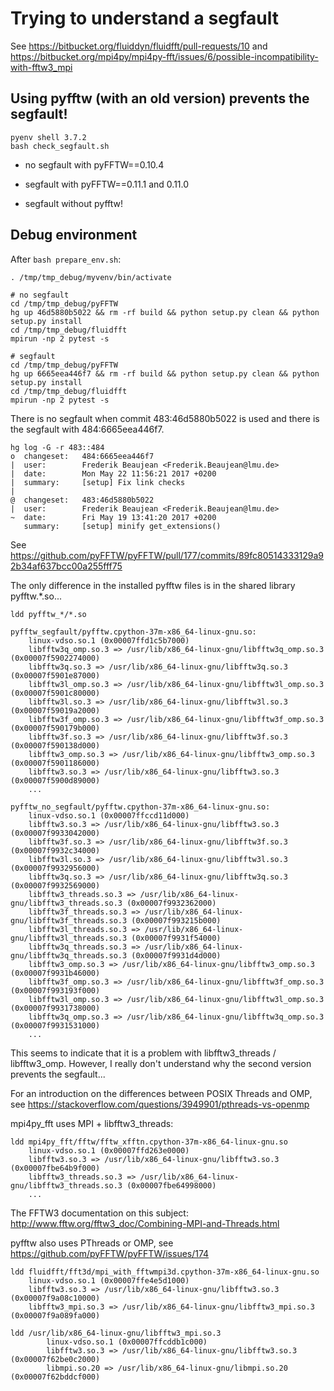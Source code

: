 # Trying to understand a segfault

See https://bitbucket.org/fluiddyn/fluidfft/pull-requests/10 and
https://bitbucket.org/mpi4py/mpi4py-fft/issues/6/possible-incompatibility-with-fftw3_mpi

## Using pyfftw (with an old version) prevents the segfault!

```
pyenv shell 3.7.2
bash check_segfault.sh
```

- no segfault with pyFFTW==0.10.4

- segfault with pyFFTW==0.11.1 and 0.11.0

- segfault without pyfftw!

## Debug environment

After `bash prepare_env.sh`:

```
. /tmp/tmp_debug/myvenv/bin/activate

# no segfault
cd /tmp/tmp_debug/pyFFTW
hg up 46d5880b5022 && rm -rf build && python setup.py clean && python setup.py install
cd /tmp/tmp_debug/fluidfft
mpirun -np 2 pytest -s

# segfault
cd /tmp/tmp_debug/pyFFTW
hg up 6665eea446f7 && rm -rf build && python setup.py clean && python setup.py install
cd /tmp/tmp_debug/fluidfft
mpirun -np 2 pytest -s

```

There is no segfault when commit 483:46d5880b5022 is used and there is the
segfault with 484:6665eea446f7.

```
hg log -G -r 483::484
o  changeset:   484:6665eea446f7
|  user:        Frederik Beaujean <Frederik.Beaujean@lmu.de>
|  date:        Mon May 22 11:56:21 2017 +0200
|  summary:     [setup] Fix link checks
|
@  changeset:   483:46d5880b5022
|  user:        Frederik Beaujean <Frederik.Beaujean@lmu.de>
~  date:        Fri May 19 13:41:20 2017 +0200
   summary:     [setup] minify get_extensions()
```

See https://github.com/pyFFTW/pyFFTW/pull/177/commits/89fc80514333129a92b34af637bcc00a255fff75

The only difference in the installed pyfftw files is in the shared library pyfftw.*.so...

```
ldd pyfftw_*/*.so

pyfftw_segfault/pyfftw.cpython-37m-x86_64-linux-gnu.so:
	linux-vdso.so.1 (0x00007ffd1c5b7000)
	libfftw3q_omp.so.3 => /usr/lib/x86_64-linux-gnu/libfftw3q_omp.so.3 (0x00007f5902274000)
	libfftw3q.so.3 => /usr/lib/x86_64-linux-gnu/libfftw3q.so.3 (0x00007f5901e87000)
	libfftw3l_omp.so.3 => /usr/lib/x86_64-linux-gnu/libfftw3l_omp.so.3 (0x00007f5901c80000)
	libfftw3l.so.3 => /usr/lib/x86_64-linux-gnu/libfftw3l.so.3 (0x00007f59019a2000)
	libfftw3f_omp.so.3 => /usr/lib/x86_64-linux-gnu/libfftw3f_omp.so.3 (0x00007f590179b000)
	libfftw3f.so.3 => /usr/lib/x86_64-linux-gnu/libfftw3f.so.3 (0x00007f590138d000)
	libfftw3_omp.so.3 => /usr/lib/x86_64-linux-gnu/libfftw3_omp.so.3 (0x00007f5901186000)
	libfftw3.so.3 => /usr/lib/x86_64-linux-gnu/libfftw3.so.3 (0x00007f5900d89000)
	...

pyfftw_no_segfault/pyfftw.cpython-37m-x86_64-linux-gnu.so:
	linux-vdso.so.1 (0x00007ffccd11d000)
	libfftw3.so.3 => /usr/lib/x86_64-linux-gnu/libfftw3.so.3 (0x00007f9933042000)
	libfftw3f.so.3 => /usr/lib/x86_64-linux-gnu/libfftw3f.so.3 (0x00007f9932c34000)
	libfftw3l.so.3 => /usr/lib/x86_64-linux-gnu/libfftw3l.so.3 (0x00007f9932956000)
	libfftw3q.so.3 => /usr/lib/x86_64-linux-gnu/libfftw3q.so.3 (0x00007f9932569000)
	libfftw3_threads.so.3 => /usr/lib/x86_64-linux-gnu/libfftw3_threads.so.3 (0x00007f9932362000)
	libfftw3f_threads.so.3 => /usr/lib/x86_64-linux-gnu/libfftw3f_threads.so.3 (0x00007f993215b000)
	libfftw3l_threads.so.3 => /usr/lib/x86_64-linux-gnu/libfftw3l_threads.so.3 (0x00007f9931f54000)
	libfftw3q_threads.so.3 => /usr/lib/x86_64-linux-gnu/libfftw3q_threads.so.3 (0x00007f9931d4d000)
	libfftw3_omp.so.3 => /usr/lib/x86_64-linux-gnu/libfftw3_omp.so.3 (0x00007f9931b46000)
	libfftw3f_omp.so.3 => /usr/lib/x86_64-linux-gnu/libfftw3f_omp.so.3 (0x00007f993193f000)
	libfftw3l_omp.so.3 => /usr/lib/x86_64-linux-gnu/libfftw3l_omp.so.3 (0x00007f9931738000)
	libfftw3q_omp.so.3 => /usr/lib/x86_64-linux-gnu/libfftw3q_omp.so.3 (0x00007f9931531000)
	...
```

This seems to indicate that it is a problem with libfftw3_threads / libfftw3_omp. However, I really don't understand why the second version prevents the segfault...

For an introduction on the differences between POSIX Threads and OMP, see
https://stackoverflow.com/questions/3949901/pthreads-vs-openmp

mpi4py_fft uses MPI + libfftw3_threads:

```
ldd mpi4py_fft/fftw/fftw_xfftn.cpython-37m-x86_64-linux-gnu.so
	linux-vdso.so.1 (0x00007ffd263e0000)
	libfftw3.so.3 => /usr/lib/x86_64-linux-gnu/libfftw3.so.3 (0x00007fbe64b9f000)
	libfftw3_threads.so.3 => /usr/lib/x86_64-linux-gnu/libfftw3_threads.so.3 (0x00007fbe64998000)
    ...
```

The FFTW3 documentation on this subject:
http://www.fftw.org/fftw3_doc/Combining-MPI-and-Threads.html

pyfftw also uses PThreads or OMP, see
https://github.com/pyFFTW/pyFFTW/issues/174

```
ldd fluidfft/fft3d/mpi_with_fftwmpi3d.cpython-37m-x86_64-linux-gnu.so
	linux-vdso.so.1 (0x00007ffe4e5d1000)
	libfftw3.so.3 => /usr/lib/x86_64-linux-gnu/libfftw3.so.3 (0x00007f9a08c10000)
	libfftw3_mpi.so.3 => /usr/lib/x86_64-linux-gnu/libfftw3_mpi.so.3 (0x00007f9a089fa000)
```

```
ldd /usr/lib/x86_64-linux-gnu/libfftw3_mpi.so.3
        linux-vdso.so.1 (0x00007ffcddb1c000)
        libfftw3.so.3 => /usr/lib/x86_64-linux-gnu/libfftw3.so.3 (0x00007f62be0c2000)
        libmpi.so.20 => /usr/lib/x86_64-linux-gnu/libmpi.so.20 (0x00007f62bddcf000)
```
